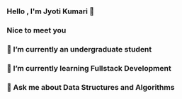 ### Hello , I'm Jyoti Kumari 👋
### Nice to meet you
### 🔭 I’m currently an undergraduate student
### 🌱 I’m currently learning Fullstack Development
### 💬 Ask me about Data Structures and Algorithms

 
